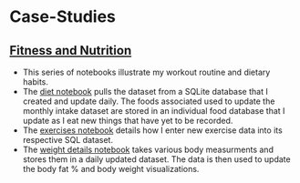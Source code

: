 # Case-Studies

<h2> <a href="https://github.com/Artuk009/Case-Studies/tree/49f80f5eb8f36d76cbdeeba4c6d0d1004a32b0da/MyFitnessAndNutrition">Fitness and Nutrition</a> </h2>
<p>
  <ul>
    <li>This series of notebooks illustrate my workout routine and dietary habits.</li>
    <li>The <a href="https://github.com/Artuk009/Case-Studies/blob/49f80f5eb8f36d76cbdeeba4c6d0d1004a32b0da/MyFitnessAndNutrition/diet.ipynb">diet notebook</a> pulls the dataset from a SQLite database that I created and update daily. The foods associated used to update the monthly intake dataset are stored in an individual food database that I update as I eat new things that have yet to be recorded.  </li>
    <li>The <a href="https://github.com/Artuk009/Case-Studies/blob/49f80f5eb8f36d76cbdeeba4c6d0d1004a32b0da/MyFitnessAndNutrition/exercises.ipynb">exercises notebook</a> details how I enter new exercise data into its respective SQL dataset.   </li>
    <li>The <a href="https://github.com/Artuk009/Case-Studies/blob/49f80f5eb8f36d76cbdeeba4c6d0d1004a32b0da/MyFitnessAndNutrition/weight_details.ipynb">weight details notebook</a> takes various body measurments and stores them in a daily updated dataset. The data is then used to update the body fat % and body weight visualizations. </li>
  </ul>
</p>
